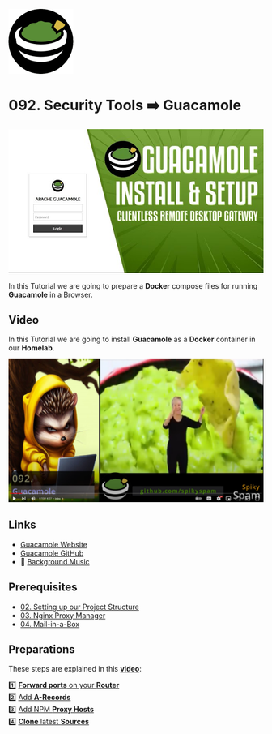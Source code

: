 ![Guacamole](_assets/images/guacamole.png)
# 092. Security Tools ➡️ Guacamole

![Guacamole Banner](_assets/images/guacamole-banner.png)

In this Tutorial we are going to prepare a **Docker** compose files for running **Guacamole** in a Browser.

## Video

In this Tutorial we are going to install **Guacamole** as a **Docker** container in our **Homelab**.

[![Video](_assets/images/guacamole-video.png)](https://youtu.be/XXXXXXXXXXXXXXXX)

## Links

- [Guacamole Website](https://guacamole.apache.org)
- [Guacamole GitHub](https://github.com/apache/guacamole-client)
- 🎺 [Background Music](https://freesound.org/people/XXXXXXXXXXXXXXX)

## Prerequisites

- [02. Setting up our Project Structure](../../02_setting_up_our_project_structure/README.md)
- [03. Nginx Proxy Manager](../../03_nginx_proxy_manager/README.md)
- [04. Mail-in-a-Box](../../04_mail_in_a_box/README.md)

## Preparations

These steps are explained in this **[video](https://youtu.be/8UoNDwNV4R8)**:

1️⃣ [**Forward ports** on your **Router**](../05_databases/README.md#forward-ports-router) \
2️⃣ [Add **A-Records**](../05_databases/README.md#add-a-record) \
3️⃣ [Add NPM **Proxy Hosts**](../05_databases/README.md#npm-proxy-host) \
4️⃣ [**Clone** latest **Sources**](../05_databases/README.md#latest-sources)
